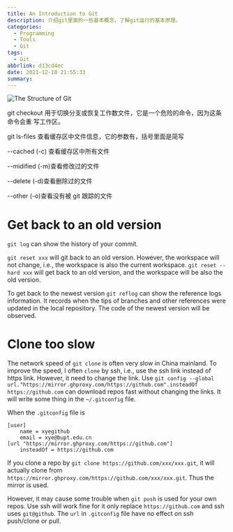 ```yaml
---
title: An Introduction to Git
description: 介绍git里面的一些基本概念，了解git运行的基本原理。
categories:
  - Programming
  - Tools
  - Git
tags:
  - Git
abbrlink: d13cd4ec
date: 2021-12-10 21:55:33
summary:
---
```


![The Structure of Git](git.jpg)

git checkout 用于切换分支或恢复工作数文件，它是一个危险的命令，因为这条命令会重
写工作区。

git ls-files 查看缓存区中文件信息，它的参数有，括号里面是简写

--cached (-c) 查看缓存区中所有文件

--midified (-m)查看修改过的文件

--delete (-d)查看删除过的文件

--other (-o)查看没有被 git 跟踪的文件

<!-- # errors -->

<!-- ## Failed to connect to github.com port 443: Time out -->

<!-- The following commands fixed this issue. -->

<!-- ```fish -->
<!-- git config --global http.proxy http://127.0.0.1:1080 -->
<!-- git config --global https.proxy https://127.0.0.1:1080 -->
<!-- git config --global --unset http.proxy -->
<!-- git config --global --unset https.proxy -->
<!-- ``` -->

# Get back to an old version

`git log` can show the history of your commit.

`git reset xxx` will git back to an old version. However, the workspace will not
change, i.e., the workspace is also the current workspace.
`git reset --hard xxx` will get back to an old version, and the workspace will
be also the old version.

To get back to the newest version `git reflog` can show the reference logs
information. It records when the tips of branches and other references were
updated in the local repository. The code of the newest version will be
observed.

# Clone too slow

The network speed of `git clone` is often very slow in China mainland. To
improve the speed, I often `clone` by ssh, i.e., use the ssh link instead of
https link. However, it need to change the link. Use
`git config --global url."https://mirror.ghproxy.com/https://github.com".insteadOf https://github.com`
can download repos fast without changing the links. It will write some thing in
the `~/.gitconfig` file.

When the `.gitconfig` file is

```
[user]
	name = xyegithub
	email = xye@bupt.edu.cn
[url "https://mirror.ghproxy.com/https://github.com"]
	insteadOf = https://github.com
```

If you clone a repo by `git clone https://github.com/xxx/xxx.git`, it will
actually clone from `https://mirror.ghproxy.com/https://github.com/xxx/xxx.git`.
Thus the mirror is used.

However, it may cause some trouble when `git push` is used for your own repos.
Use ssh will work fine for it only replace `https://github.com` and ssh uses
`git@github`. The `url` in `.gitconfig` file have no effect on ssh push/clone or
pull.
